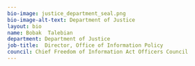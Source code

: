 ```yaml
---
bio-image: justice_department_seal.png
bio-image-alt-text: Department of Justice
layout: bio
name: Bobak  Talebian
department: Department of Justice
job-title:  Director, Office of Information Policy
council: Chief Freedom of Information Act Officers Council
---
```

